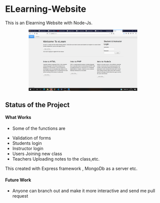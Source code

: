 # ELearning-Website

This is an Elearning Website with Node-Js.

<p align="center">
  <img width="70%" src="Open Page.png">
</p>


## Status of the Project

#### What Works
 
- Some of the functions are 
* Validation of forms
* Students login
* Instructor login
* Users Joining new class
* Teachers Uploading notes to the class,etc. 

This created with Express framework , MongoDb as a server etc. 

####  Future Work

* Anyone can branch out and make it more interactive and send me pull request


